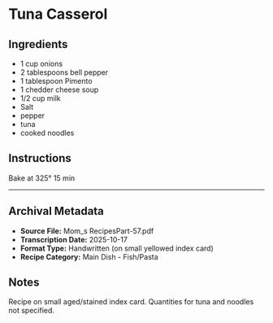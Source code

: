 # Tuna Casserol

## Ingredients

- 1 cup onions
- 2 tablespoons bell pepper
- 1 tablespoon Pimento
- 1 chedder cheese soup
- 1/2 cup milk
- Salt
- pepper
- tuna
- cooked noodles

## Instructions

Bake at 325° 15 min

---

## Archival Metadata

- **Source File:** Mom_s RecipesPart-57.pdf
- **Transcription Date:** 2025-10-17
- **Format Type:** Handwritten (on small yellowed index card)
- **Recipe Category:** Main Dish - Fish/Pasta

## Notes

Recipe on small aged/stained index card. Quantities for tuna and noodles not specified.
